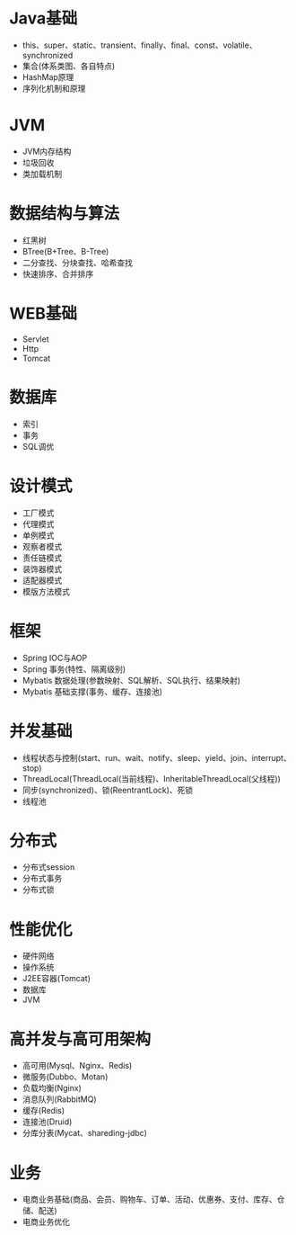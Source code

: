 # Java基础
* this、super、static、transient、finally、final、const、volatile、synchronized
* 集合(体系类图、各自特点)
* HashMap原理
* 序列化机制和原理
# JVM
* JVM内存结构
* 垃圾回收
* 类加载机制
# 数据结构与算法
* 红黑树
* BTree(B+Tree、B-Tree)
* 二分查找、分块查找、哈希查找
* 快速排序、合并排序
# WEB基础
* Servlet
* Http
* Tomcat
# 数据库
* 索引
* 事务
* SQL调优
# 设计模式
* 工厂模式
* 代理模式
* 单例模式
* 观察者模式
* 责任链模式
* 装饰器模式
* 适配器模式
* 模版方法模式
# 框架
* Spring IOC与AOP
* Spring 事务(特性、隔离级别)
* Mybatis 数据处理(参数映射、SQL解析、SQL执行、结果映射)
* Mybatis 基础支撑(事务、缓存、连接池)
# 并发基础
* 线程状态与控制(start、run、wait、notify、sleep、yield、join、interrupt、stop)
* ThreadLocal(ThreadLocal(当前线程)、InheritableThreadLocal(父线程))
* 同步(synchronized)、锁(ReentrantLock)、死锁
* 线程池
# 分布式
* 分布式session
* 分布式事务
* 分布式锁
# 性能优化
* 硬件网络
* 操作系统
* J2EE容器(Tomcat)
* 数据库
* JVM
# 高并发与高可用架构
* 高可用(Mysql、Nginx、Redis)
* 微服务(Dubbo、Motan)
* 负载均衡(Nginx)
* 消息队列(RabbitMQ)
* 缓存(Redis)
* 连接池(Druid)
* 分库分表(Mycat、shareding-jdbc)
# 业务
* 电商业务基础(商品、会员、购物车、订单、活动、优惠券、支付、库存、仓储、配送)
* 电商业务优化
